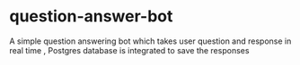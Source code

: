 # question-answer-bot
A simple question answering bot which takes user question and response in real time , Postgres database is integrated to save the responses 
